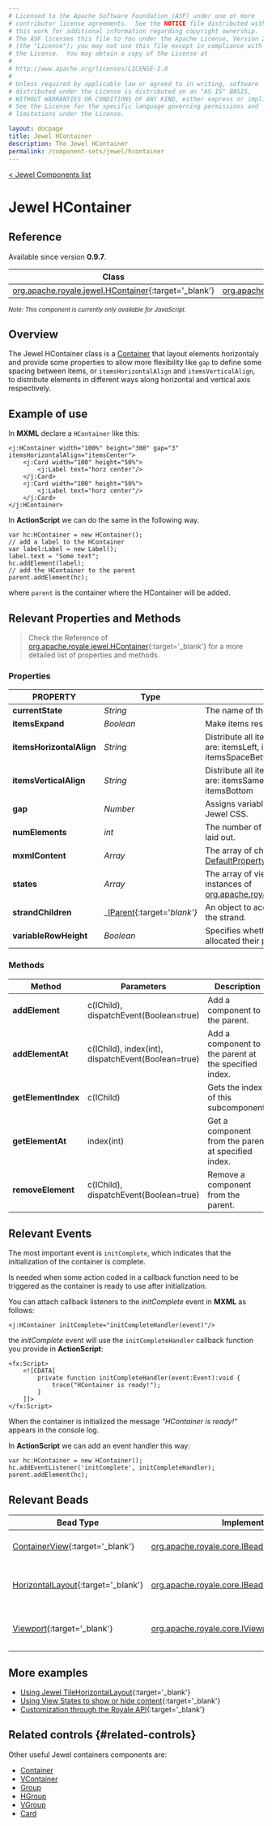 ```yaml
---
# Licensed to the Apache Software Foundation (ASF) under one or more
# contributor license agreements.  See the NOTICE file distributed with
# this work for additional information regarding copyright ownership.
# The ASF licenses this file to You under the Apache License, Version 2.0
# (the "License"); you may not use this file except in compliance with
# the License.  You may obtain a copy of the License at
# 
# http://www.apache.org/licenses/LICENSE-2.0
# 
# Unless required by applicable law or agreed to in writing, software
# distributed under the License is distributed on an "AS IS" BASIS,
# WITHOUT WARRANTIES OR CONDITIONS OF ANY KIND, either express or implied.
# See the License for the specific language governing permissions and
# limitations under the License.

layout: docpage
title: Jewel HContainer
description: The Jewel HContainer
permalink: /component-sets/jewel/hcontainer
---
```

[< Jewel Components list](component-sets/jewel)

# Jewel HContainer

## Reference

Available since version __0.9.7__.

| Class                 	    | Extends                           |
|------------------------------	|----------------------------------	|
| [org.apache.royale.jewel.HContainer](https://royale.apache.org/asdoc/index.html#!org.apache.royale.jewel/HContainer){:target='_blank'} | [org.apache.royale.jewel.supportClasses.container.AlignmentItemsContainerWithGap](https://royale.apache.org/asdoc/index.html#!org.apache.royale.jewel.supportClasses.container/AlignmentItemsContainerWithGap){:target='_blank'} |

<sup>_Note: This component is currently only available for JavaScript._</sup>

## Overview

The Jewel HContainer class is a [Container](component-sets/jewel/container) that layout elements horizontaly and provide some properties to allow more flexibility like `gap` to define some spacing between items, or `itemsHorizontalAlign` and `itemsVerticalAlign`, to distribute elements in different ways along horizontal and vertical axis respectively.

## Example of use

In __MXML__ declare a `HContainer` like this:

```mxml
<j:HContainer width="100%" height="300" gap="3" itemsHorizontalAlign="itemsCenter">
	<j:Card width="100" height="50%">
		<j:Label text="horz center"/>
	</j:Card>
	<j:Card width="100" height="50%">
		<j:Label text="horz center"/>
	</j:Card>
</j:HContainer>
```

In __ActionScript__ we can do the same in the following way. 

```as3
var hc:HContainer = new HContainer();
// add a label to the HContainer
var label:Label = new Label();
label.text = "Some text";
hc.addElement(label);
// add the HContainer to the parent
parent.addElement(hc);
```

where `parent` is the container where the HContainer will be added.

## Relevant Properties and Methods

> Check the Reference of [org.apache.royale.jewel.HContainer](https://royale.apache.org/asdoc/index.html#!org.apache.royale.jewel/HContainer){:target='_blank'} for a more detailed list of properties and methods.

### Properties

| PROPERTY 	                | Type   	 | Description                                                                                           |
|-------------------------- |------------| ------------------------------------------------------------------------------------------------------|
| __currentState__          | _String_ 	 | The name of the current state.                                                                        |
| __itemsExpand__           | _Boolean_  | Make items resize to the fill all container space.                                                    |
| __itemsHorizontalAlign__  | _String_ 	 | Distribute all items horizontaly. Possible values are: itemsLeft, itemsCenter, itemsRight, itemsSpaceBetween, itemsSpaceAround   |
| __itemsVerticalAlign__  | _String_ 	 | Distribute all items verticaly. Possible values are: itemsSameHeight, itemsCenter, itemsTop, itemsBottom |
| __gap__                   | _Number_ 	 | Assigns variable gap in steps predefined in Jewel CSS.                                                |
| __numElements__           | _int_   	 | The number of element children that can be laid out.                                                  |
| __mxmlContent__           | _Array_ 	 | The array of childs for this container. Is the [DefaultProperty](features/as3/metadata#default-property). |
| __states__                | _Array_ 	 | The array of view states. These should be instances of [org.apache.royale.states.State](https://royale.apache.org/asdoc/index.html#!org.apache.royale.states/State){:target='_blank'}|
| __strandChildren__        | _[IParent](https://royale.apache.org/asdoc/index.html#!org.apache.royale.core/IParent){:target='_blank'}_ 	| An object to access the immediate children of the strand. |
| __variableRowHeight__     | _Boolean_ 	 | Specifies whether layout elements are allocated their preferred height.                               |

### Methods

| Method    	       | Parameters                                                     |Description                                            |
|----------------------|----------------------------------------------------------------|-------------------------------------------------------|
| __addElement__   	   | c(IChild), dispatchEvent(Boolean=true) 	                    | Add a component to the parent.	                    |
| __addElementAt__     | c(IChild), index(int), dispatchEvent(Boolean=true) 	        | Add a component to the parent at the specified index.	|
| __getElementIndex__  | c(IChild)                                           	        | Gets the index of this subcomponent.	                |
| __getElementAt__     | index(int)                                         	        | Get a component from the parent at specified index.	|
| __removeElement__    | c(IChild), dispatchEvent(Boolean=true) 	                    | Remove a component from the parent.	                |

## Relevant Events

The most important event is `initComplete`, which indicates that the initialization of the container is complete.

Is needed when some action coded in a callback function need to be triggered as the container is ready to use after initialization.

You can attach callback listeners to the _initComplete_ event in __MXML__ as follows:

```mxml
<j:HContainer initComplete="initCompleteHandler(event)"/>
```

the _initComplete_ event will use the `initCompleteHandler` callback function you provide in __ActionScript__:

```mxml
<fx:Script>
    <![CDATA[      
        private function initCompleteHandler(event:Event):void {
            trace("HContainer is ready!");
        }
    ]]>
</fx:Script>
```

When the container is initialized the message _"HContainer is ready!"_ appears in the console log.

In __ActionScript__ we can add an event handler this way: 

```as3
var hc:HContainer = new HContainer();
hc.addEventListener('initComplete', initCompleteHandler);
parent.addElement(hc);
```

## Relevant Beads

| Bead Type       	| Implementation                               	  | Description                                     |
|-----------------	|------------------------------------------------ |------------------------------------------------	|
| [ContainerView](https://royale.apache.org/asdoc/index.html#!org.apache.royale.html.beads/ContainerView){:target='_blank'}      	| [org.apache.royale.core.IBeadView](https://royale.apache.org/asdoc/index.html#!org.apache.royale.core/IBeadView){:target='_blank'} | This is the default view bead.	|
| [HorizontalLayout](https://royale.apache.org/asdoc/index.html#!org.apache.royale.jewel.beads.layouts/HorizontalLayout){:target='_blank'}      	| [org.apache.royale.core.IBeadLayout](https://royale.apache.org/asdoc/index.html#!org.apache.royale.core/IBeadLayout){:target='_blank'} | This is the default layout bead.	|
| [Viewport](https://royale.apache.org/asdoc/index.html#!org.apache.royale.jewel.supportClasses/Viewport){:target='_blank'}      	| [org.apache.royale.core.IViewport](https://royale.apache.org/asdoc/index.html#!org.apache.royale.core/IViewport){:target='_blank'} | Define the area that display content.	|

## More examples

* [Using Jewel TileHorizontalLayout](https://royale.codeoscopic.com/using-jewel-tilehorizontallayout/){:target='_blank'}
* [Using View States to show or hide content](https://royale.codeoscopic.com/using-view-states-to-show-or-hide-content/){:target='_blank'}
* [Customization through the Royale API](https://royale.codeoscopic.com/customization-through-the-royale-api/){:target='_blank'}

## Related controls {#related-controls}

Other useful Jewel containers components are:

* [Container](component-sets/jewel/container)
* [VContainer](component-sets/jewel/vcontainer)
* [Group](component-sets/jewel/group)
* [HGroup](component-sets/jewel/hgroup)
* [VGroup](component-sets/jewel/vgroup)
* [Card](component-sets/jewel/card)

